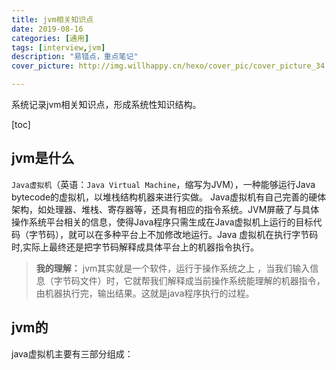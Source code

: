 ```yaml
---
title: jvm相关知识点
date: 2019-08-16
categories: [通用]
tags: [interview,jvm]
description: "易错点，重点笔记"
cover_picture: http://img.willhappy.cn/hexo/cover_pic/cover_picture_34.jpg

---
```


  系统记录jvm相关知识点，形成系统性知识结构。

<!--more-->

[toc]

## jvm是什么

`Java虚拟机`（英语：`Java Virtual Machine`，缩写为JVM），一种能够运行Java bytecode的虚拟机，以堆栈结构机器来进行实做。
Java虚拟机有自己完善的硬体架构，如处理器、堆栈、寄存器等，还具有相应的指令系统。JVM屏蔽了与具体操作系统平台相关的信息，使得Java程序只需生成在Java虚拟机上运行的目标代码（字节码），就可以在多种平台上不加修改地运行。Java 虚拟机在执行字节码时,实际上最终还是把字节码解释成具体平台上的机器指令执行。

> **我的理解：** jvm其实就是一个软件，运行于操作系统之上
，当我们输入信息（字节码文件）时，它就帮我们解释成当前操作系统能理解的机器指令，由机器执行完，输出结果。这就是java程序执行的过程。

## jvm的

java虚拟机主要有三部分组成：
